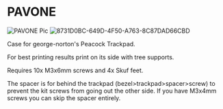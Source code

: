 # PAVONE

![PAVONE Pic](https://github.com/user-attachments/assets/5176be07-afbf-4c96-890c-7fa515d8f535)
![8731D0BC-649D-4F50-A763-8C87DAD66CBD](https://github.com/user-attachments/assets/5a1a6b29-df0e-4d98-9854-c41558286446)

Case for george-norton's Peacock Trackpad.

For best printing results print on its side with tree supports.

Requires 10x M3x6mm screws and 4x Skuf feet.

The spacer is for behind the trackpad (bezel>trackpad>spacer>screw) to prevent the kit screws from going out the other side. If you have M3x4mm screws you can skip the spacer entirely. 


